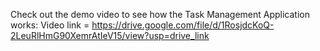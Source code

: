 Check out the demo video to see how the Task Management Application works:
Video link = https://drive.google.com/file/d/1RosjdcKoQ-2LeuRlHmG90XemrAtIeV15/view?usp=drive_link
